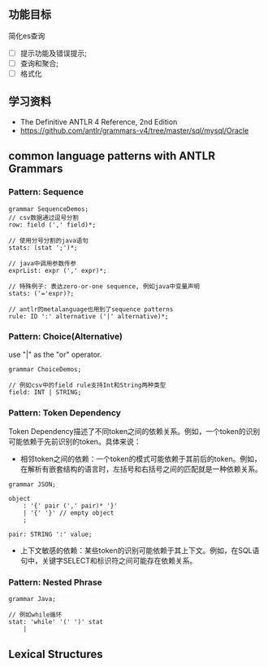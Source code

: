 ## 功能目标

简化es查询

- [ ] 提示功能及错误提示;
- [ ] 查询和聚合;
- [ ] 格式化

## 学习资料

- The Definitive ANTLR 4 Reference, 2nd Edition
- https://github.com/antlr/grammars-v4/tree/master/sql/mysql/Oracle

## common language patterns with ANTLR Grammars

### Pattern: Sequence

```antlrv4
grammar SequenceDemos;
// csv数据通过逗号分割 
row: field (',' field)*;

// 使用分号分割的java语句
stats: (stat ';')*;

// java中调用参数传参
exprList: expr (',' expr)*;

// 特殊例子: 表达zero-or-one sequence, 例如java中变量声明
stats: ('='expr)?;

// antlr的metalanguage也用到了sequence patterns
rule: ID ':' alternative ('|' alternative)*;

```

### Pattern: Choice(Alternative)

use "|" as the "or" operator.

```antlrv4
grammar ChoiceDemos;

// 例如csv中的field rule支持Int和String两种类型
field: INT | STRING;
```

### Pattern: Token Dependency

Token Dependency描述了不同token之间的依赖关系。例如，一个token的识别可能依赖于先前识别的token。具体来说：

- 相邻token之间的依赖：一个token的模式可能依赖于其前后的token。例如，在解析有嵌套结构的语言时，左括号和右括号之间的匹配就是一种依赖关系。

```antlrv4
grammar JSON;

object
    : '{' pair (',' pair)* '}'
    | '{' '}' // empty object
    ;
    
pair: STRING ':' value;
```

- 上下文敏感的依赖：某些token的识别可能依赖于其上下文。例如，在SQL语句中，关键字SELECT和标识符之间可能存在依赖关系。


### Pattern: Nested Phrase

```antlrv4
grammar Java;

// 例如while循环
stat: 'while' '(' ')' stat
    |  
```


## Lexical Structures
